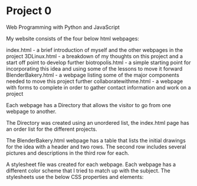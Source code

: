 # Project 0

Web Programming with Python and JavaScript

My website consists of the four below html webpages:

  index.html - a brief introduction of myself and the other webpages in the project
  3DLinux.html - a breakdown of my thoughts on this project and a start off point to develop further
  biotropolis.html - a simple starting point for incorporating this idea and using some of the lessons to move it forward
  BlenderBakery.html - a webpage listing some of the major components needed to move this project further
  collaboratewithme.html - a webpage with forms to complete in order to gather contact information and work on a project
  
Each webpage has a Directory that allows the visitor to go from one webpage to another.

The Directory was created using an unordered list, the index.html page has an order list for the different projects.

The BlenderBakery.html webpage has a table that lists the initial drawings for the idea with a header and two rows.  The second row includes several pictures and descriptions in the third row for each.

A stylesheet file was created for each webpage.  Each webpage has a different color scheme that I tried to match up with the subject.
  The stylesheets use the below CSS properties and elements:
    
